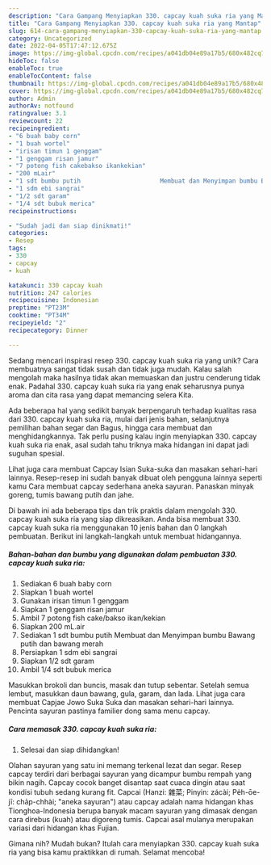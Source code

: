 ```yaml
---
description: "Cara Gampang Menyiapkan 330. capcay kuah suka ria yang Mantap"
title: "Cara Gampang Menyiapkan 330. capcay kuah suka ria yang Mantap"
slug: 614-cara-gampang-menyiapkan-330-capcay-kuah-suka-ria-yang-mantap
category: Uncategorized
date: 2022-04-05T17:47:12.675Z
image: https://img-global.cpcdn.com/recipes/a041db04e89a17b5/680x482cq70/330-capcay-kuah-suka-ria-foto-resep-utama.jpg
hideToc: false
enableToc: true
enableTocContent: false
thumbnail: https://img-global.cpcdn.com/recipes/a041db04e89a17b5/680x482cq70/330-capcay-kuah-suka-ria-foto-resep-utama.jpg
cover: https://img-global.cpcdn.com/recipes/a041db04e89a17b5/680x482cq70/330-capcay-kuah-suka-ria-foto-resep-utama.jpg
author: Admin
authorAv: notfound
ratingvalue: 3.1
reviewcount: 22
recipeingredient:
- "6 buah baby corn"
- "1 buah wortel"
- "irisan timun 1 genggam"
- "1 genggam risan jamur"
- "7 potong fish cakebakso ikankekian"
- "200 mLair"
- "1 sdt bumbu putih                      Membuat dan Menyimpan bumbu Bawang putih dan bawang merah"
- "1 sdm ebi sangrai"
- "1/2 sdt garam"
- "1/4 sdt bubuk merica"
recipeinstructions:

- "Sudah jadi dan siap dinikmati!"
categories:
- Resep
tags:
- 330
- capcay
- kuah

katakunci: 330 capcay kuah 
nutrition: 247 calories
recipecuisine: Indonesian
preptime: "PT23M"
cooktime: "PT34M"
recipeyield: "2"
recipecategory: Dinner

---
```





Sedang mencari inspirasi resep 330. capcay kuah suka ria yang unik? Cara membuatnya sangat tidak susah dan tidak juga mudah. Kalau salah mengolah maka hasilnya tidak akan memuaskan dan justru cenderung tidak enak. Padahal 330. capcay kuah suka ria yang enak seharusnya punya aroma dan cita rasa yang dapat memancing selera Kita.





Ada beberapa hal yang sedikit banyak berpengaruh terhadap kualitas rasa dari 330. capcay kuah suka ria, mulai dari jenis bahan, selanjutnya pemilihan bahan segar dan Bagus, hingga cara membuat dan menghidangkannya. Tak perlu pusing kalau ingin menyiapkan 330. capcay kuah suka ria enak,      asal sudah tahu triknya maka hidangan ini dapat jadi suguhan spesial.














Lihat juga cara membuat Capcay Isian Suka-suka dan masakan sehari-hari lainnya. Resep-resep ini sudah banyak dibuat oleh pengguna lainnya seperti kamu Cara membuat capcay sederhana aneka sayuran. Panaskan minyak goreng, tumis bawang putih dan jahe.






Di bawah ini ada beberapa tips dan trik praktis dalam mengolah 330. capcay kuah suka ria yang siap dikreasikan. Anda bisa membuat 330. capcay kuah suka ria menggunakan 10 jenis bahan dan 0 langkah pembuatan. Berikut ini langkah-langkah untuk membuat hidangannya.

<!--inarticleads1-->

##### Bahan-bahan dan bumbu yang digunakan dalam pembuatan 330. capcay kuah suka ria:

1. Sediakan 6 buah baby corn
1. Siapkan 1 buah wortel
1. Gunakan irisan timun 1 genggam
1. Siapkan 1 genggam risan jamur
1. Ambil 7 potong fish cake/bakso ikan/kekian
1. Siapkan 200 mL.air
1. Sediakan 1 sdt bumbu putih                      Membuat dan Menyimpan bumbu Bawang putih dan bawang merah
1. Persiapkan 1 sdm ebi sangrai
1. Siapkan 1/2 sdt garam
1. Ambil 1/4 sdt bubuk merica


Masukkan brokoli dan buncis, masak dan tutup sebentar. Setelah semua lembut, masukkan daun bawang, gula, garam, dan lada. Lihat juga cara membuat Capjae Jowo Suka Suka dan masakan sehari-hari lainnya. Pencinta sayuran pastinya familier dong sama menu capcay. 

<!--inarticleads2-->

##### Cara memasak 330. capcay kuah suka ria:


1. Selesai dan siap dihidangkan!

Olahan sayuran yang satu ini memang terkenal lezat dan segar. Resep capcay terdiri dari berbagai sayuran yang dicampur bumbu rempah yang bikin nagih. Capcay cocok banget disantap saat cuaca dingin atau saat kondisi tubuh sedang kurang fit. Capcai (Hanzi: 雜菜; Pinyin: zácài; Pe̍h-ōe-jī: cha̍p-chhài; &#34;aneka sayuran&#34;) atau capcay adalah nama hidangan khas Tionghoa-Indonesia berupa banyak macam sayuran yang dimasak dengan cara direbus (kuah) atau digoreng tumis. Capcai asal mulanya merupakan variasi dari hidangan khas Fujian. 

Gimana nih? Mudah bukan? Itulah cara menyiapkan 330. capcay kuah suka ria yang bisa kamu praktikkan di rumah. Selamat mencoba!

